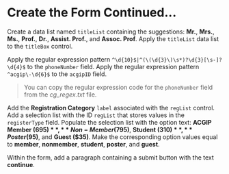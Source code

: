 # Create the Form Continued...

Create a data list named `titleList` containing the suggestions: **Mr.**, **Mrs.**, **Ms.**, **Prof.**, **Dr.**, **Assist. Prof.**, and **Assoc. Prof**. Apply the `titleList` data list to the `titleBox` control.

Apply the regular expression pattern `^\d{10}$|^(\(\d{3}\)\s*)?\d{3}[\s-]?\d{4}$` to the `phoneNumber` field. Apply the regular expression pattern `^acgip\-\d{6}$` to the `acgipID` field.

> You can copy the regular expression code for the `phoneNumber` field from the _cg_regex.txt_ file.

Add the **Registration Category** `label` associated with the `regList` control. Add a selection list with the ID `regList` that stores values in the `registerType` field. Populate the selection list with the option text: **ACGIP Member ($695)**, **Non-Member ($795)**, **Student ($310)**, **Poster ($95)**, and **Guest ($35)**. Make the corresponding option values equal to **member**, **nonmember**, **student**, **poster**, and **guest**.

Within the form, add a paragraph containing a submit button with the text **continue**.
